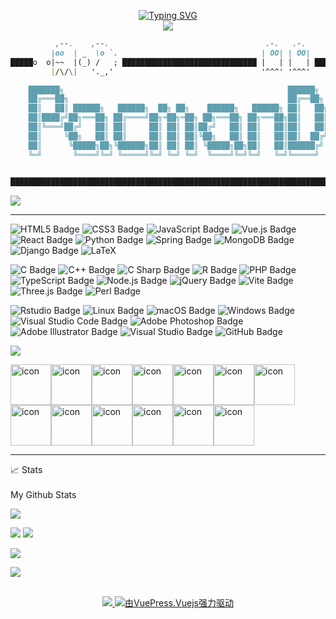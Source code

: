 <p align="center">
<a href="https://github.com/pacmandoh">
    <img src="https://readme-typing-svg.demolab.com?font=fira+code&size=18&duration=2000&pause=150&color=1E91F7FF&multiline=true&width=500&height=80&lines=Hao+Dou;Master+Student+%7C+Cancer+Research;Bioinformatics+%7C+Front-End+Enthusiast" alt="Typing SVG" />
</a>
<br/>


<a href="https://github.com/pacmandoh">
    <img src="https://github-stats-alpha.vercel.app/api?username=pacmandoh&cc=22272e&tc=37BCF6&ic=fff&bc=0000">


```md		                             
          ,--.    ,--.                                   .-.   .-.
         |oo  | _  \o `.                                | OO| | OO|
█████o  o|~~  |(_) /   ; ██████████████████████████████ |   | |   | █████████████████████████
         |/\/\|   '._,'                                 '^^^' '^^^'                                                     

    ███████╗                                                  ██████╗           ██╗
    ██╔═══██╗                                                 ██╔══██╗          ██║
    ██║   ██║ ██████╗   ██████╗  ██╗ ██╗    ██████╗   ██████╗ ██║   ██╗ ██████╗ ███████╗
    ██║████╔╝██╗═══██╗ ██╔════╝██╗═██╗═██╗ ██╗═══██╗ ██╗═══██╗██║   ██║██╔═══██╗██╔═══██╗
    ██║╚═══╝██╔╝   ██║ ██║     ██║ ██║ ██║██╔╝   ██║ ██║   ██║██║   ██║██║   ██║██║   ██║
    ██║     ╚██╗   ██║ ██║     ██║ ██║ ██║╚██╗   ██║ ██║   ██║██║  ██╔╝██║   ██║██║   ██║
    ██║      ╚█████╗██╗╚██████╗██║ ██║ ██║ ╚█████╗██╗██║   ██║██████╔╝ ╚██████╔╝██║   ██║
    ╚═╝       ╚════╝╚═╝ ╚═════╝╚═╝ ╚═╝ ╚═╝  ╚════╝╚═╝╚═╝   ╚═╝╚═════╝   ╚═════╝ ╚═╝   ╚═╝

 
█████████████████████████████████████████████████████████████████████████████████████████████
```
![](https://downloads.crybabyaq.love/image/icon.png) 

---

<p align="center">

![HTML5 Badge](https://img.shields.io/badge/HTML5-E34F26?logo=html5&logoColor=fff&style=flat) ![CSS3 Badge](https://img.shields.io/badge/CSS3-1572B6?logo=css3&logoColor=fff&style=flat) ![JavaScript Badge](https://img.shields.io/badge/JavaScript-F7DF1E?logo=javascript&logoColor=000&style=flat) ![Vue.js Badge](https://img.shields.io/badge/Vue.js-4FC08D?logo=vuedotjs&logoColor=fff&style=flat) ![React Badge](https://img.shields.io/badge/React-61DAFB?logo=react&logoColor=000&style=flat) ![Python Badge](https://img.shields.io/badge/Python-3776AB?logo=python&logoColor=fff&style=flat) ![Spring Badge](https://img.shields.io/badge/Spring-6DB33F?logo=spring&logoColor=fff&style=flat) ![MongoDB Badge](https://img.shields.io/badge/MongoDB-47A248?logo=mongodb&logoColor=fff&style=flat) ![Django Badge](https://img.shields.io/badge/Django-092E20?logo=django&logoColor=fff&style=flat) ![LaTeX](https://img.shields.io/badge/LaTeX-008080?logo=latex&logoColor=fff&style=flat)

![C Badge](https://img.shields.io/badge/C-A8B9CC?logo=c&logoColor=fff&style=flat) ![C++ Badge](https://img.shields.io/badge/C%2B%2B-00599C?logo=cplusplus&logoColor=fff&style=flat) ![C Sharp Badge](https://img.shields.io/badge/C%20Sharp-239120?logo=csharp&logoColor=fff&style=flat) ![R Badge](https://img.shields.io/badge/R-276DC3?logo=r&logoColor=fff&style=flat) ![PHP Badge](https://img.shields.io/badge/PHP-777BB4?logo=php&logoColor=fff&style=flat) ![TypeScript Badge](https://img.shields.io/badge/TypeScript-3178C6?logo=typescript&logoColor=fff&style=flat) ![Node.js Badge](https://img.shields.io/badge/Node.js-393?logo=nodedotjs&logoColor=fff&style=flat) ![jQuery Badge](https://img.shields.io/badge/jQuery-0769AD?logo=jquery&logoColor=fff&style=flat) ![Vite Badge](https://img.shields.io/badge/Vite-646CFF?logo=vite&logoColor=fff&style=flat) ![Three.js Badge](https://img.shields.io/badge/Three.js-092E20?logo=threedotjs&logoColor=fff&style=flat) ![Perl Badge](https://img.shields.io/badge/Perl-39457E?logo=perl&logoColor=fff&style=flat)

![Rstudio Badge](https://img.shields.io/badge/Rstudio-75AADB?logo=rstudio&logoColor=fff&style=flat) ![Linux Badge](https://img.shields.io/badge/Linux-FCC624?logo=linux&logoColor=000&style=flat) ![macOS Badge](https://img.shields.io/badge/macOS-000000?logo=apple&logoColor=fff&style=flat) ![Windows Badge](https://img.shields.io/badge/Windows-0078D6?logo=windows&logoColor=fff&style=flat) ![Visual Studio Code Badge](https://img.shields.io/badge/Visual%20Studio%20Code-007ACC?logo=visualstudiocode&logoColor=fff&style=flat) ![Adobe Photoshop Badge](https://img.shields.io/badge/Adobe%20Photoshop-31A8FF?logo=adobephotoshop&logoColor=fff&style=flat) ![Adobe Illustrator Badge](https://img.shields.io/badge/Adobe%20Illustrator-FF9A00?logo=adobeillustrator&logoColor=fff&style=flat) ![Visual Studio Badge](https://img.shields.io/badge/Visual%20Studio-5C2D91?logo=visualstudio&logoColor=fff&style=flat) ![GitHub Badge](https://img.shields.io/badge/GitHub-181717?logo=github&logoColor=fff&style=flat)

<img src="https://skillicons.dev/icons?i=ps,ai,r,c,cpp,cs,ts,js,python,latex,html,css,vscode,idea,git" />

<img src="https://downloads.crybabyaq.love/image/ts-icon.svg" alt="icon" width="65" height="65" /><img src="https://downloads.crybabyaq.love/image/js-icon.svg" alt="icon" width="65" height="65" /><img src="https://downloads.crybabyaq.love/image/cpp-icon.svg" alt="icon" width="65" height="65" /><img src="https://downloads.crybabyaq.love/image/csharp-icon.svg" alt="icon" width="65" height="65" /><img src="https://downloads.crybabyaq.love/image/redux-icon.svg" alt="icon" width="65" height="65" /><img src="https://downloads.crybabyaq.love/image/sass-icon.svg" alt="icon" width="65" height="65" /><img src="https://downloads.crybabyaq.love/image/python-icon.svg" alt="icon" width="65" height="65" /><img src="https://downloads.crybabyaq.love/image/django-icon.svg" alt="icon" width="65" height="65" /><img src="https://downloads.crybabyaq.love/image/docker-icon.svg" alt="icon" width="65" height="65" /><img src="https://downloads.crybabyaq.love/image/nginx-icon.svg" alt="icon" width="65" height="65" /><img src="https://downloads.crybabyaq.love/image/mysql-icon.svg" alt="icon" width="65" height="65" /><img src="https://downloads.crybabyaq.love/image/java-icon.svg" alt="icon" width="65" height="65" /><img src="https://downloads.crybabyaq.love/image/webpack-icon.svg" alt="icon" width="65" height="65" />

---


<summary>📈 Stats</summary>
<br>
My Github Stats
    
![](http://github-profile-summary-cards.vercel.app/api/cards/profile-details?username=pacmandoh&theme=dracula) 

![](http://github-profile-summary-cards.vercel.app/api/cards/repos-per-language?username=pacmandoh&theme=dracula) 
![](http://github-profile-summary-cards.vercel.app/api/cards/most-commit-language?username=pacmandoh&theme=dracula)
    
![](https://github-profile-trophy.crybabyaq.love/?username=pacmandoh&row=1&margin-w=15&theme=gruvbox&no-frame=true&no-bg=true)

![](https://github-readme-activity-graph.crybabyaq.love/graph?username=pacmandoh&theme=xcode&hide_border=true)
<br/>

<!---
pacmandoh/pacmandoh is a ✨ special ✨ repository because its `README.md` (this file) appears on your GitHub profile.
You can click the Preview link to take a look at your changes.
--->
<p align="center">
<br/>
<a href="mailto:aq990714@gmail.com">
    <img src="https://img.shields.io/badge/-Email-red?style=flat-square&logo=gmail&logoColor=white">
</a>
<a href='https://www.crybabyaq.love/' target="_blank">
    <img src=https://img.shields.io/static/v1?label=My-Blog&message=VuePress.Vuejs&color=green&labelColor=grey&style=flat&logo=vue.js alt=由VuePress.Vuejs强力驱动 />
</a>

<br/> 
